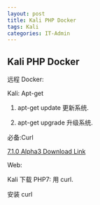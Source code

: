 ```yaml
---
layout: post
title: Kali PHP Docker
tags: Kali
categories: IT-Admin
---
```



## Kali PHP Docker

远程 Docker:

Kali: Apt-get

1. apt-get update
更新系统.

2. apt-get upgrade
升级系统.

必备:Curl

[7.1.0 Alpha3 Download Link][1]

Web: 

Kali 下载 PHP7:
用 curl.

安装 curl





[1]:	https://downloads.php.net/~krakjoe/php-7.1.0alpha3.tar.gz